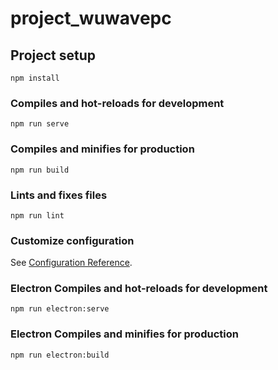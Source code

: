 # project_wuwavepc

## Project setup
```
npm install
```

### Compiles and hot-reloads for development
```
npm run serve
```

### Compiles and minifies for production
```
npm run build
```

### Lints and fixes files
```
npm run lint
```

### Customize configuration
See [Configuration Reference](https://cli.vuejs.org/config/).

### Electron Compiles and hot-reloads for development
```
npm run electron:serve
```

### Electron Compiles and minifies for production
```
npm run electron:build
```